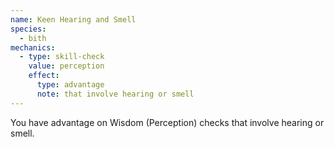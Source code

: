 ```yaml
---
name: Keen Hearing and Smell
species:
  - bith
mechanics:
  - type: skill-check
    value: perception
    effect:
      type: advantage
      note: that involve hearing or smell
---
```

You have advantage on Wisdom (Perception) checks that involve hearing or smell.
